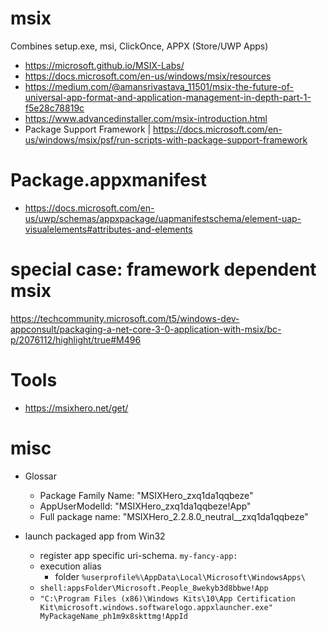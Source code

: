 # msix

Combines setup.exe, msi, ClickOnce, APPX (Store/UWP Apps)

- https://microsoft.github.io/MSIX-Labs/
- https://docs.microsoft.com/en-us/windows/msix/resources
- https://medium.com/@amansrivastava_11501/msix-the-future-of-universal-app-format-and-application-management-in-depth-part-1-f5e28c78819c
- https://www.advancedinstaller.com/msix-introduction.html
- Package Support Framework | https://docs.microsoft.com/en-us/windows/msix/psf/run-scripts-with-package-support-framework

# Package.appxmanifest

- https://docs.microsoft.com/en-us/uwp/schemas/appxpackage/uapmanifestschema/element-uap-visualelements#attributes-and-elements

# special case: framework dependent msix

https://techcommunity.microsoft.com/t5/windows-dev-appconsult/packaging-a-net-core-3-0-application-with-msix/bc-p/2076112/highlight/true#M496

# Tools

- https://msixhero.net/get/

# misc

- Glossar
  - Package Family Name: "MSIXHero_zxq1da1qqbeze"
  - AppUserModelId: "MSIXHero_zxq1da1qqbeze!App"
  - Full package name: "MSIXHero_2.2.8.0_neutral__zxq1da1qqbeze"

- launch packaged app from Win32
  - register app specific uri-schema. `my-fancy-app:`
  - execution alias
    - folder `%userprofile%\AppData\Local\Microsoft\WindowsApps\`
  - `shell:appsFolder\Microsoft.People_8wekyb3d8bbwe!App`
  - `"C:\Program Files (x86)\Windows Kits\10\App Certification Kit\microsoft.windows.softwarelogo.appxlauncher.exe" MyPackageName_ph1m9x8skttmg!AppId`
